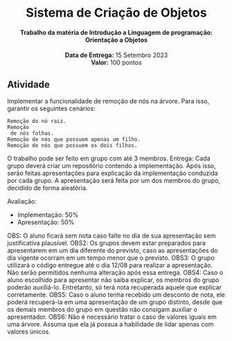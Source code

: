 <center>
    <h1 align="center">Sistema de Criação de Objetos</h1>
    <h4 align="center">Trabalho da matéria de Introdução a Linguagem de programação: <strong>Orientação a Objetos</strong> </h4>
  <p align="center">
        <strong>Data de Entrega:</strong> 15 Setembro 2023<br>
        <strong>Valor:</strong> 100 pontos
    </p> 
</center>

## Atividade
Implementar a funcionalidade de remoção de nós na árvore. Para isso, garantir os seguintes cenários:

    Remoção do nó raiz.
    Remoção
     de nós folhas.
    Remoção de nós que possuem apenas um filho.
    Remoção de nós que possuem os dois filhos.

O trabalho pode ser feito em grupo com até 3 membros.
Entrega: Cada grupo deverá criar um repositório contendo a implementação. Após isso, serão feitas apresentações para explicação da implementação conduzida por cada grupo.
A apresentação será feita por um dos membros do grupo, decidido de forma aleatória.

Avaliação:
- Implementação: 50%
- Apresentação: 50%

OBS: O aluno ficará sem nota caso falte no dia de sua apresentação sem justificativa plausível.
OBS2: Os grupos devem estar preparados para apresentarem em um dia diferente do previsto, caso as apresentações do dia vigente ocorram em um tempo menor que o previsto.
OBS3: O grupo utilizará o código entregue até o dia 12/08 para realizar a apresentação. Não serão permitidos nenhuma alteração após essa entrega.
OBS4: Caso o aluno escolhido para apresentar não saiba explicar, os membros do grupo poderão auxiliá-lo. Entretanto, só terá nota recuperada aquele que explicar corretamente.
OBS5: Caso o aluno tenha recebido um desconto de nota, ele poderá recuperá-la em uma apresentação de um grupo distinto, desde que os demais membros do grupo em questão não consigam auxiliar o apresentador.
OBS6: Não é necessário tratar o caso de valores iguais em uma árvore. Assuma que ela já possua a habilidade de lidar apenas com valores únicos.
